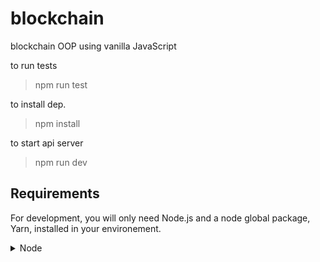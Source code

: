 # blockchain
blockchain OOP using vanilla JavaScript

to run tests

> npm run test

to install dep.

> npm install

to start api server

> npm run dev

## Requirements

For development, you will only need Node.js and a node global package, Yarn, installed in your environement.

<details>
    <summary>
    Node
    </summary>
    <br>
    
-   #### Node installation on Windows

    Just go on [official Node.js website](https://nodejs.org/) and download the installer.
    Also, be sure to have `git` available in your PATH, `npm` might need it (You can find git [here](https://git-scm.com/)).

-   #### Node installation on Ubuntu

    You can install nodejs and npm easily with apt install, just run the following commands.

        $ sudo apt install nodejs
        $ sudo apt install npm

-   #### Other Operating Systems
    You can find more information about the installation on the [official Node.js website](https://nodejs.org/) and the [official NPM website](https://npmjs.org/).

If the installation was successful, you should be able to run the following command.

    $ node --version
    v8.11.3

    $ npm --version
    6.1.0

If you need to update `npm`, you can make it using `npm`! Cool right? After running the following command, just open again the command line and be happy.

    $ npm install npm -g

---

### Install

    $ git clone https://github.com/daby310/blockchain.git
    $ cd blockchain
    $ npm install

### Configure app

-   blockchain logic config [`./blockchain_logic/config.js`](https://github.com/daby310/blockchain/blob/master/blockchain_logic/config.js)

-   api constants config [`./api/api_config.js`](https://github.com/daby310/blockchain/blob/master/api/api_config.js)

</details>
